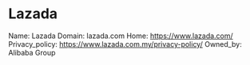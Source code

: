 
# Lazada

Name: Lazada
Domain: lazada.com
Home: https://www.lazada.com/
Privacy_policy: https://www.lazada.com.my/privacy-policy/
Owned_by: Alibaba Group
